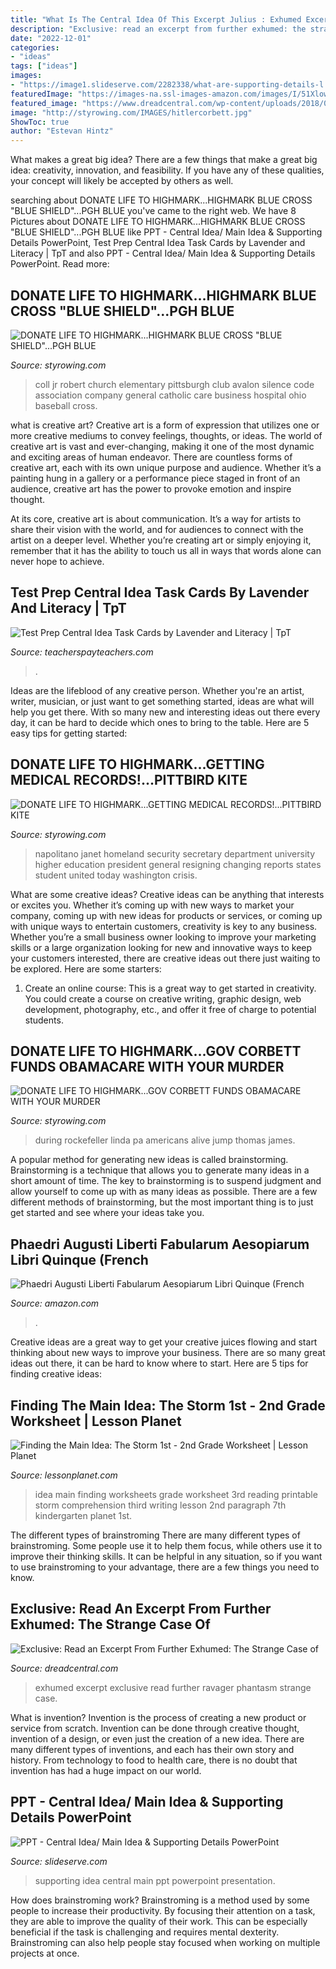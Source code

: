```yaml
---
title: "What Is The Central Idea Of This Excerpt Julius : Exhumed Excerpt Exclusive Read Further Ravager Phantasm Strange Case"
description: "Exclusive: read an excerpt from further exhumed: the strange case of"
date: "2022-12-01"
categories:
- "ideas"
tags: ["ideas"]
images:
- "https://image1.slideserve.com/2282338/what-are-supporting-details-l.jpg"
featuredImage: "https://images-na.ssl-images-amazon.com/images/I/51XlowtJzJL._SX218_BO1,204,203,200_QL40_.jpg"
featured_image: "https://www.dreadcentral.com/wp-content/uploads/2018/02/Further_Exhumed_Excerpt6.jpg"
image: "http://styrowing.com/IMAGES/hitlercorbett.jpg"
ShowToc: true
author: "Estevan Hintz"
---
```



What makes a great big idea?
There are a few things that make a great big idea: creativity, innovation, and feasibility. If you have any of these qualities, your concept will likely be accepted by others as well.

	

		
searching about DONATE LIFE TO HIGHMARK...HIGHMARK BLUE CROSS &quot;BLUE SHIELD&quot;...PGH BLUE you've came to the right web. We have 8 Pictures about DONATE LIFE TO HIGHMARK...HIGHMARK BLUE CROSS &quot;BLUE SHIELD&quot;...PGH BLUE like PPT - Central Idea/ Main Idea &amp; Supporting Details PowerPoint, Test Prep Central Idea Task Cards by Lavender and Literacy | TpT and also PPT - Central Idea/ Main Idea &amp; Supporting Details PowerPoint. Read more:
		
    
## DONATE LIFE TO HIGHMARK...HIGHMARK BLUE CROSS &quot;BLUE SHIELD&quot;...PGH BLUE

<img loading=lazy src="http://www.styrowing.com/images/shield.jpg" onerror="this.onerror=null;this.src='https://tse3.mm.bing.net/th?id=OIP.XSO_s_xazK4KJEvQRCK3iAAAAA&amp;pid=15.1';" alt="DONATE LIFE TO HIGHMARK...HIGHMARK BLUE CROSS &quot;BLUE SHIELD&quot;...PGH BLUE">

_Source: styrowing.com_

>coll jr robert church elementary pittsburgh club avalon silence code association company general catholic care business hospital ohio baseball cross. 

	

what is creative art?
Creative art is a form of expression that utilizes one or more creative mediums to convey feelings, thoughts, or ideas. The world of creative art is vast and ever-changing, making it one of the most dynamic and exciting areas of human endeavor.
There are countless forms of creative art, each with its own unique purpose and audience. Whether it’s a painting hung in a gallery or a performance piece staged in front of an audience, creative art has the power to provoke emotion and inspire thought.

At its core, creative art is about communication. It’s a way for artists to share their vision with the world, and for audiences to connect with the artist on a deeper level. Whether you’re creating art or simply enjoying it, remember that it has the ability to touch us all in ways that words alone can never hope to achieve.

    
## Test Prep Central Idea Task Cards By Lavender And Literacy | TpT

<img loading=lazy src="https://ecdn.teacherspayteachers.com/thumbitem/RI-2-Central-Idea-Test-Prep-Task-Cards-4393193-1581066079/original-4393193-4.jpg" onerror="this.onerror=null;this.src='https://tse1.mm.bing.net/th?id=OIP.x7HDJ8xTNDsjLAQ2IGWV0AAAAA&amp;pid=15.1';" alt="Test Prep Central Idea Task Cards by Lavender and Literacy | TpT">

_Source: teacherspayteachers.com_

>. 

	

Ideas are the lifeblood of any creative person. Whether you're an artist, writer, musician, or just want to get something started, ideas are what will help you get there. With so many new and interesting ideas out there every day, it can be hard to decide which ones to bring to the table. Here are 5 easy tips for getting started: 

    
## DONATE LIFE TO HIGHMARK...GETTING MEDICAL RECORDS!...PITTBIRD KITE

<img loading=lazy src="http://styrowing.com/images/janetUGLY.jpg" onerror="this.onerror=null;this.src='https://tse2.mm.bing.net/th?id=OIP.SahLvGasAIKpN2Uxj5zqOgAAAA&amp;pid=15.1';" alt="DONATE LIFE TO HIGHMARK...GETTING MEDICAL RECORDS!...PITTBIRD KITE">

_Source: styrowing.com_

>napolitano janet homeland security secretary department university higher education president general resigning changing reports states student united today washington crisis. 

	

What are some creative ideas?
Creative ideas can be anything that interests or excites you. Whether it’s coming up with new ways to market your company, coming up with new ideas for products or services, or coming up with unique ways to entertain customers, creativity is key to any business. Whether you’re a small business owner looking to improve your marketing skills or a large organization looking for new and innovative ways to keep your customers interested, there are creative ideas out there just waiting to be explored. Here are some starters: 
1) Create an online course: This is a great way to get started in creativity. You could create a course on creative writing, graphic design, web development, photography, etc., and offer it free of charge to potential students.

    
## DONATE LIFE TO HIGHMARK...GOV CORBETT FUNDS OBAMACARE WITH YOUR MURDER

<img loading=lazy src="http://styrowing.com/IMAGES/hitlercorbett.jpg" onerror="this.onerror=null;this.src='https://tse3.mm.bing.net/th?id=OIP.wer3IikeNf84vHRBp0iaiwAAAA&amp;pid=15.1';" alt="DONATE LIFE TO HIGHMARK...GOV CORBETT FUNDS OBAMACARE WITH YOUR MURDER">

_Source: styrowing.com_

>during rockefeller linda pa americans alive jump thomas james. 

	

A popular method for generating new ideas is called brainstorming. Brainstorming is a technique that allows you to generate many ideas in a short amount of time. The key to brainstorming is to suspend judgment and allow yourself to come up with as many ideas as possible. There are a few different methods of brainstorming, but the most important thing is to just get started and see where your ideas take you.

    
## Phaedri Augusti Liberti Fabularum Aesopiarum Libri Quinque (French

<img loading=lazy src="https://images-na.ssl-images-amazon.com/images/I/51XlowtJzJL._SX218_BO1,204,203,200_QL40_.jpg" onerror="this.onerror=null;this.src='https://tse2.mm.bing.net/th?id=OIP.qrTxC1YBOlrtUcdl7NUoKwAAAA&amp;pid=15.1';" alt="Phaedri Augusti Liberti Fabularum Aesopiarum Libri Quinque (French">

_Source: amazon.com_

>. 

	

Creative ideas are a great way to get your creative juices flowing and start thinking about new ways to improve your business. There are so many great ideas out there, it can be hard to know where to start. Here are 5 tips for finding creative ideas:

    
## Finding The Main Idea: The Storm 1st - 2nd Grade Worksheet | Lesson Planet

<img loading=lazy src="https://content.lessonplanet.com/resources/previews/large/finding-the-main-idea-the-storm-worksheet.jpg?1414434167" onerror="this.onerror=null;this.src='https://tse1.mm.bing.net/th?id=OIP.TgI8FcCe_bz2PCDT_gbx5wHaJk&amp;pid=15.1';" alt="Finding the Main Idea: The Storm 1st - 2nd Grade Worksheet | Lesson Planet">

_Source: lessonplanet.com_

>idea main finding worksheets grade worksheet 3rd reading printable storm comprehension third writing lesson 2nd paragraph 7th kindergarten planet 1st. 

	

The different types of brainstroming
There are many different types of brainstroming. Some people use it to help them focus, while others use it to improve their thinking skills. It can be helpful in any situation, so if you want to use brainstroming to your advantage, there are a few things you need to know.

    
## Exclusive: Read An Excerpt From Further Exhumed: The Strange Case Of

<img loading=lazy src="https://www.dreadcentral.com/wp-content/uploads/2018/02/Further_Exhumed_Excerpt6.jpg" onerror="this.onerror=null;this.src='https://tse2.mm.bing.net/th?id=OIP.Xcr1AN1zVvusX7Fz4MrYGAHaJW&amp;pid=15.1';" alt="Exclusive: Read an Excerpt From Further Exhumed: The Strange Case of">

_Source: dreadcentral.com_

>exhumed excerpt exclusive read further ravager phantasm strange case. 

	

What is invention?
Invention is the process of creating a new product or service from scratch. Invention can be done through creative thought, invention of a design, or even just the creation of a new idea. There are many different types of inventions, and each has their own story and history. From technology to food to health care, there is no doubt that invention has had a huge impact on our world.

    
## PPT - Central Idea/ Main Idea &amp; Supporting Details PowerPoint

<img loading=lazy src="https://image1.slideserve.com/2282338/what-are-supporting-details-l.jpg" onerror="this.onerror=null;this.src='https://tse1.mm.bing.net/th?id=OIP.GUO0rPp4Jgd2FX90ytldvAHaFj&amp;pid=15.1';" alt="PPT - Central Idea/ Main Idea &amp; Supporting Details PowerPoint">

_Source: slideserve.com_

>supporting idea central main ppt powerpoint presentation. 

	

How does brainstroming work?
Brainstroming is a method used by some people to increase their productivity. By focusing their attention on a task, they are able to improve the quality of their work. This can be especially beneficial if the task is challenging and requires mental dexterity. Brainstroming can also help people stay focused when working on multiple projects at once.

